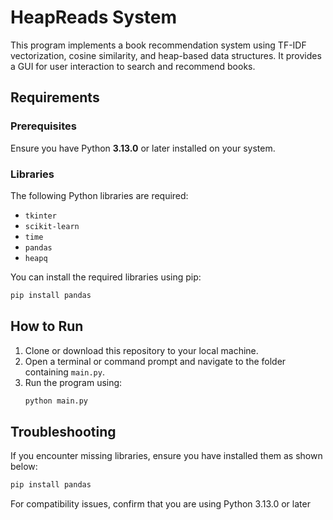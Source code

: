 # HeapReads System  

This program implements a book recommendation system using TF-IDF vectorization, cosine similarity, and heap-based data structures. It provides a GUI for user interaction to search and recommend books.

## Requirements  

### Prerequisites  
Ensure you have Python **3.13.0** or later installed on your system.  

### Libraries  
The following Python libraries are required:  
- `tkinter`  
- `scikit-learn`  
- `time`  
- `pandas`  
- `heapq`  

You can install the required libraries using pip:  

```bash  
pip install pandas
```

## How to Run

1. Clone or download this repository to your local machine.
2. Open a terminal or command prompt and navigate to the folder containing `main.py`.
3. Run the program using:
   ```bash
   python main.py
   ```
   
## Troubleshooting

If you encounter missing libraries, ensure you have installed them as shown below:
```bash
pip install pandas
```
For compatibility issues, confirm that you are using Python 3.13.0 or later
